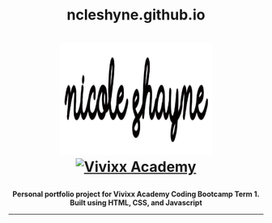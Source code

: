 <h1 align="center">ncleshyne.github.io</h1>
<h1 align="center">

  <a href="https://ncleshyne.github.io" target="_blank"><img width="300" height="220" alt="Nicole Shayne" src="images/l.png"></a>
  <a href="https://vivixxacademy.com/inetcon2017/wp-content/uploads/2017/04/vivixx-academy.png"><img width="300" height="220" src="https://vivixxacademy.com/inetcon2017/wp-content/uploads/2017/04/vivixx-academy.png" alt="Vivixx Academy" />  </a>
</h1>

<p align="center"><b>Personal portfolio project for Vivixx Academy Coding Bootcamp Term 1.<br>
Built using HTML, CSS, and Javascript
</b></p>

---
